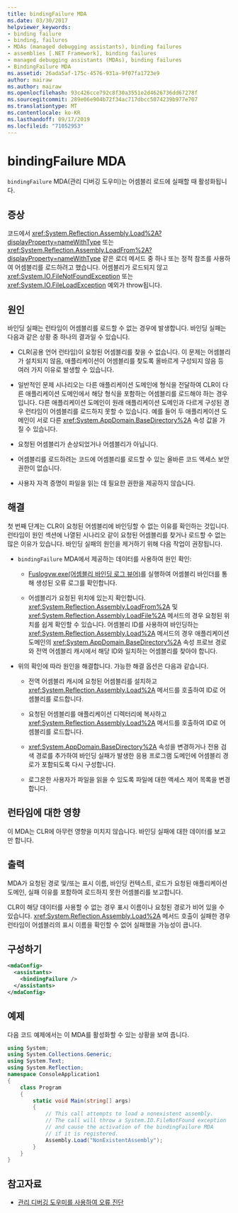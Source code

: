 ```yaml
---
title: bindingFailure MDA
ms.date: 03/30/2017
helpviewer_keywords:
- binding failure
- binding, failures
- MDAs (managed debugging assistants), binding failures
- assemblies [.NET Framework], binding failures
- managed debugging assistants (MDAs), binding failures
- BindingFailure MDA
ms.assetid: 26ada5af-175c-4576-931a-9f07fa1723e9
author: mairaw
ms.author: mairaw
ms.openlocfilehash: 93c426cce792c8f30a3551e2d4626736dd67278f
ms.sourcegitcommit: 289e06e904b72f34ac717dbcc5074239b977e707
ms.translationtype: MT
ms.contentlocale: ko-KR
ms.lasthandoff: 09/17/2019
ms.locfileid: "71052953"
---
```

# <a name="bindingfailure-mda"></a>bindingFailure MDA

`bindingFailure` MDA(관리 디버깅 도우미)는 어셈블리 로드에 실패할 때 활성화됩니다.

## <a name="symptoms"></a>증상

코드에서 <xref:System.Reflection.Assembly.Load%2A?displayProperty=nameWithType> 또는 <xref:System.Reflection.Assembly.LoadFrom%2A?displayProperty=nameWithType> 같은 로더 메서드 중 하나 또는 정적 참조를 사용하여 어셈블리를 로드하려고 했습니다. 어셈블리가 로드되지 않고 <xref:System.IO.FileNotFoundException> 또는 <xref:System.IO.FileLoadException> 예외가 throw됩니다.

## <a name="cause"></a>원인

바인딩 실패는 런타임이 어셈블리를 로드할 수 없는 경우에 발생합니다. 바인딩 실패는 다음과 같은 상황 중 하나의 결과일 수 있습니다.

- CLR(공용 언어 런타임)이 요청된 어셈블리를 찾을 수 없습니다. 이 문제는 어셈블리가 설치되지 않음, 애플리케이션이 어셈블리를 찾도록 올바르게 구성되지 않음 등 여러 가지 이유로 발생할 수 있습니다.

- 일반적인 문제 시나리오는 다른 애플리케이션 도메인에 형식을 전달하여 CLR이 다른 애플리케이션 도메인에서 해당 형식을 포함하는 어셈블리를 로드해야 하는 경우입니다. 다른 애플리케이션 도메인이 원래 애플리케이션 도메인과 다르게 구성된 경우 런타임이 어셈블리를 로드하지 못할 수 있습니다. 예를 들어 두 애플리케이션 도메인이 서로 다른 <xref:System.AppDomain.BaseDirectory%2A> 속성 값을 가질 수 있습니다.

- 요청된 어셈블리가 손상되었거나 어셈블리가 아닙니다.

- 어셈블리를 로드하려는 코드에 어셈블리를 로드할 수 있는 올바른 코드 액세스 보안 권한이 없습니다.

- 사용자 자격 증명이 파일을 읽는 데 필요한 권한을 제공하지 않습니다.

## <a name="resolution"></a>해결

첫 번째 단계는 CLR이 요청된 어셈블리에 바인딩할 수 없는 이유를 확인하는 것입니다. 런타임이 원인 섹션에 나열된 시나리오 같이 요청된 어셈블리를 찾거나 로드할 수 없는 많은 이유가 있습니다. 바인딩 실패의 원인을 제거하기 위해 다음 작업이 권장됩니다.

- `bindingFailure` MDA에서 제공하는 데이터를 사용하여 원인 확인:

  - [Fuslogvw.exe(어셈블리 바인딩 로그 뷰어)](../tools/fuslogvw-exe-assembly-binding-log-viewer.md)를 실행하여 어셈블리 바인더를 통해 생성된 오류 로그를 확인합니다.

  - 어셈블리가 요청된 위치에 있는지 확인합니다. <xref:System.Reflection.Assembly.LoadFrom%2A> 및 <xref:System.Reflection.Assembly.LoadFile%2A> 메서드의 경우 요청된 위치를 쉽게 확인할 수 있습니다. 어셈블리 ID를 사용하여 바인딩하는 <xref:System.Reflection.Assembly.Load%2A> 메서드의 경우 애플리케이션 도메인의 <xref:System.AppDomain.BaseDirectory%2A> 속성 프로브 경로와 전역 어셈블리 캐시에서 해당 ID와 일치하는 어셈블리를 찾아야 합니다.

- 위의 확인에 따라 원인을 해결합니다. 가능한 해결 옵션은 다음과 같습니다.

  - 전역 어셈블리 캐시에 요청된 어셈블리를 설치하고 <xref:System.Reflection.Assembly.Load%2A> 메서드를 호출하여 ID로 어셈블리를 로드합니다.

  - 요청된 어셈블리를 애플리케이션 디렉터리에 복사하고 <xref:System.Reflection.Assembly.Load%2A> 메서드를 호출하여 ID로 어셈블리를 로드합니다.

  - <xref:System.AppDomain.BaseDirectory%2A> 속성을 변경하거나 전용 검색 경로를 추가하여 바인딩 실패가 발생한 응용 프로그램 도메인에 어셈블리 경로가 포함되도록 다시 구성합니다.

  - 로그온한 사용자가 파일을 읽을 수 있도록 파일에 대한 액세스 제어 목록을 변경합니다.

## <a name="effect-on-the-runtime"></a>런타임에 대한 영향

이 MDA는 CLR에 아무런 영향을 미치지 않습니다. 바인딩 실패에 대한 데이터를 보고만 합니다.

## <a name="output"></a>출력

MDA가 요청된 경로 및/또는 표시 이름, 바인딩 컨텍스트, 로드가 요청된 애플리케이션 도메인, 실패 이유를 포함하여 로드하지 못한 어셈블리를 보고합니다.

CLR이 해당 데이터를 사용할 수 없는 경우 표시 이름이나 요청된 경로가 비어 있을 수 있습니다. <xref:System.Reflection.Assembly.Load%2A> 메서드 호출이 실패한 경우 런타임이 어셈블리의 표시 이름을 확인할 수 없어 실패했을 가능성이 큽니다.

## <a name="configuration"></a>구성하기

```xml
<mdaConfig>
  <assistants>
    <bindingFailure />
  </assistants>
</mdaConfig>
```

## <a name="example"></a>예제

다음 코드 예제에서는 이 MDA를 활성화할 수 있는 상황을 보여 줍니다.

```csharp
using System;
using System.Collections.Generic;
using System.Text;
using System.Reflection;
namespace ConsoleApplication1
{
    class Program
    {
        static void Main(string[] args)
        {
            // This call attempts to load a nonexistent assembly.
            // The call will throw a System.IO.FileNotFound exception
            // and cause the activation of the bindingFailure MDA
            // if it is registered.
            Assembly.Load("NonExistentAssembly");
        }
    }
}
```

## <a name="see-also"></a>참고자료

- [관리 디버깅 도우미를 사용하여 오류 진단](diagnosing-errors-with-managed-debugging-assistants.md)
